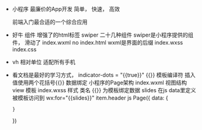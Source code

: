 - 小程序
  最廉价的App开发 简单， 快速， 高效
  
  前端入门最合适的一个综合应用

- 好牛
  组件 增强了的html标签
  swiper 二十几种组件 swiper是小程序提供的组件， 滑动了
  index.wxml no index.html wxml是界面的后缀
  index.wxss index.css 

- vh 相对单位 适配所有手机
- 看文档是最好的学习方式， indicator-dots = "{{true}}"
{{}} 模板编译符 插入值使用两个花括号{{}} 
  数据绑定
  小程序的Page架构
  index.wxml 视图结构view 模板
  index.wxss 样式 类名
  {{}} 为模板绑定数据 slides 在js data里定义
  被模板访问到 wx:for="{{slides}}" item.header 
  js Page({
      data: {
          
      }
  })
